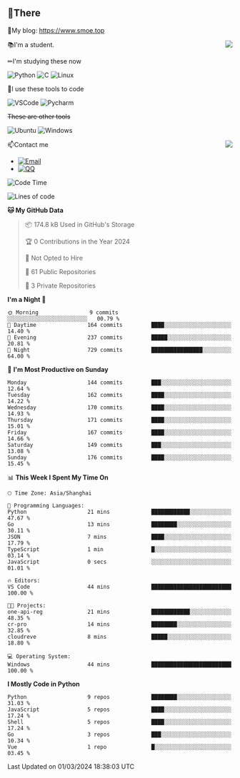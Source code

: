 
## 👏There

📰My blog: https://www.smoe.top

<img align="right" src="https://github-readme-stats.vercel.app/api/top-langs/?username=AkashiCoin"/>


📚I'm a student.

✏I'm studying these now

![Python](https://img.shields.io/badge/-Python-blue?style=flat-square&logo=Python&logoColor=fff)
![C](https://img.shields.io/badge/-C-585858?style=flat-square&logo=C&logoColor=fff)
![Linux](https://img.shields.io/badge/-Linux-black?style=flat-square&logo=Linux&logoColor=fff)

🔨I use these tools to code

![VSCode](https://img.shields.io/badge/-VSCode-blue?style=flat-square&logo=visualstudiocode&logoColor=fff)
![Pycharm](https://img.shields.io/badge/-Pycharm-green?style=flat-square&logo=pycharm&logoColor=fff)

 ~~These are other tools~~

![Ubuntu](https://img.shields.io/badge/-Ubuntu-orange?style=flat-square&logo=Ubuntu&logoColor=fff)
![Windows](https://img.shields.io/badge/-Windows-blue?style=flat-square&logo=Windows&logoColor=fff)

<img align="right" src="https://github-readme-stats.vercel.app/api?username=AkashiCoin" />


📫Contact me

* [![Email](https://img.shields.io/badge/Email-l1040186796@gmail.com-1?style=social&logoColor=fff)](mailto:l1040186796@gmail.com)
* [![QQ](https://img.shields.io/badge/QQ-1040186796-1?style=social&logoColor=fff)](tencent://AddContact/?fromId=45&fromSubId=1&subcmd=all&uin=1040186796&website=www.oicqzone.com)

<!--START_SECTION:waka-->
![Code Time](http://img.shields.io/badge/Code%20Time-1%2C127%20hrs%2022%20mins-blue)

![Lines of code](https://img.shields.io/badge/From%20Hello%20World%20I%27ve%20Written-269.1%20thousand%20lines%20of%20code-blue)

**🐱 My GitHub Data** 

> 📦 174.8 kB Used in GitHub's Storage 
 > 
> 🏆 0 Contributions in the Year 2024
 > 
> 🚫 Not Opted to Hire
 > 
> 📜 61 Public Repositories 
 > 
> 🔑 3 Private Repositories 
 > 
**I'm a Night 🦉** 

```text
🌞 Morning                9 commits           ░░░░░░░░░░░░░░░░░░░░░░░░░   00.79 % 
🌆 Daytime                164 commits         ████░░░░░░░░░░░░░░░░░░░░░   14.40 % 
🌃 Evening                237 commits         █████░░░░░░░░░░░░░░░░░░░░   20.81 % 
🌙 Night                  729 commits         ████████████████░░░░░░░░░   64.00 % 
```
📅 **I'm Most Productive on Sunday** 

```text
Monday                   144 commits         ███░░░░░░░░░░░░░░░░░░░░░░   12.64 % 
Tuesday                  162 commits         ████░░░░░░░░░░░░░░░░░░░░░   14.22 % 
Wednesday                170 commits         ████░░░░░░░░░░░░░░░░░░░░░   14.93 % 
Thursday                 171 commits         ████░░░░░░░░░░░░░░░░░░░░░   15.01 % 
Friday                   167 commits         ████░░░░░░░░░░░░░░░░░░░░░   14.66 % 
Saturday                 149 commits         ███░░░░░░░░░░░░░░░░░░░░░░   13.08 % 
Sunday                   176 commits         ████░░░░░░░░░░░░░░░░░░░░░   15.45 % 
```


📊 **This Week I Spent My Time On** 

```text
🕑︎ Time Zone: Asia/Shanghai

💬 Programming Languages: 
Python                   21 mins             ████████████░░░░░░░░░░░░░   47.67 % 
Go                       13 mins             ████████░░░░░░░░░░░░░░░░░   30.11 % 
JSON                     7 mins              ████░░░░░░░░░░░░░░░░░░░░░   17.79 % 
TypeScript               1 min               █░░░░░░░░░░░░░░░░░░░░░░░░   03.14 % 
JavaScript               0 secs              ░░░░░░░░░░░░░░░░░░░░░░░░░   01.01 % 

🔥 Editors: 
VS Code                  44 mins             █████████████████████████   100.00 % 

🐱‍💻 Projects: 
one-api-reg              21 mins             ████████████░░░░░░░░░░░░░   48.35 % 
cr-pro                   14 mins             ████████░░░░░░░░░░░░░░░░░   32.85 % 
cloudreve                8 mins              █████░░░░░░░░░░░░░░░░░░░░   18.80 % 

💻 Operating System: 
Windows                  44 mins             █████████████████████████   100.00 % 
```

**I Mostly Code in Python** 

```text
Python                   9 repos             ████████░░░░░░░░░░░░░░░░░   31.03 % 
JavaScript               5 repos             ████░░░░░░░░░░░░░░░░░░░░░   17.24 % 
Shell                    5 repos             ████░░░░░░░░░░░░░░░░░░░░░   17.24 % 
Go                       3 repos             ███░░░░░░░░░░░░░░░░░░░░░░   10.34 % 
Vue                      1 repo              █░░░░░░░░░░░░░░░░░░░░░░░░   03.45 % 
```




 Last Updated on 01/03/2024 18:38:03 UTC
<!--END_SECTION:waka-->

